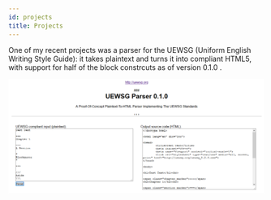 ```yaml
---
id: projects
title: Projects
---
```


One of my recent projects was a parser for the UEWSG (Uniform English Writing Style Guide): it takes plaintext and turns it into compliant HTML5, with support for half of the block constrcuts as of version 0.1.0 .

![Screenshot of UEWSG Parser 0.1.0 app deployed on Heroku.](./assets/uewsg_parser_screenshot.png)

